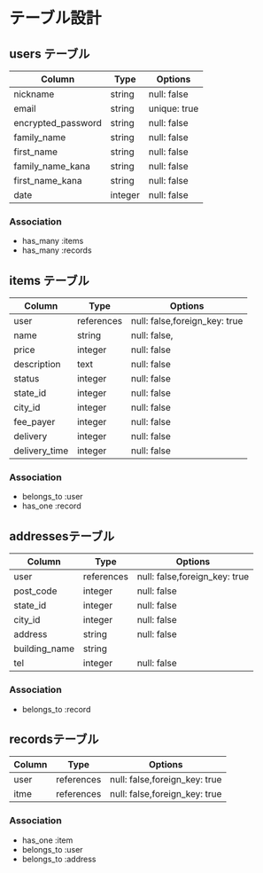 # テーブル設計

## users テーブル

| Column             | Type   | Options     |
| ------------------ | ------ | ----------- |
| nickname           | string | null: false |
| email              | string | unique: true|
| encrypted_password | string | null: false |
| family_name        | string | null: false |
| first_name         | string | null: false |
| family_name_kana   | string | null: false |
| first_name_kana    | string | null: false |
| date               |integer | null: false |



### Association

- has_many :items
- has_many :records

## items テーブル
| Column             | Type      | Options                      |
| ------------------ | ------    | -----------------------------|
| user               | references| null: false,foreign_key: true|
| name               | string    | null: false,                 |
| price              | integer   | null: false                  |
| description        | text      | null: false                  |
| status             | integer   | null: false                  |
| state_id           | integer   | null: false                  |
| city_id            | integer   | null: false                  |
| fee_payer          | integer   | null: false                  |
| delivery           | integer   | null: false                  |
| delivery_time      | integer   | null: false                  |

### Association

- belongs_to :user
- has_one :record


## addressesテーブル
| Column             | Type      | Options                      |
| ------------------ | ------    | -----------------------------|
| user               | references| null: false,foreign_key: true|
| post_code          | integer   | null: false                  |
| state_id           | integer   | null: false                  |
| city_id            | integer   | null: false                  |
| address            | string    | null: false                  |
| building_name      | string    |                              |
| tel                | integer   | null: false                            |


### Association

- belongs_to :record

## recordsテーブル
| Column             | Type      | Options                      |
| ------------------ | ------    | -----------------------------|
| user               | references| null: false,foreign_key: true|
| itme               | references| null: false,foreign_key: true|

### Association
- has_one    :item 
- belongs_to :user
- belongs_to :address